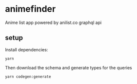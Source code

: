 # animefinder

Anime list app powered by anilist.co graphql api

## setup

Install dependencies:

`yarn`

Then download the schema and generate types for the queries

`yarn codegen:generate`
